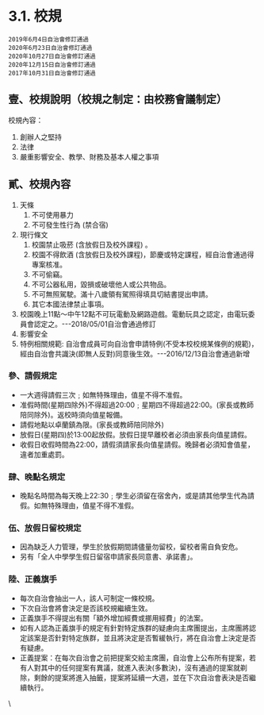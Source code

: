 # 3.1. 校規

```
2019年6月4日自治會修訂通過
2020年6月23日自治會修訂通過
2020年10月27日自治會修訂通過
2020年12月15日自治會修訂通過
2017年10月31日自治會修訂通過
```

## 壹、校規說明（校規之制定：由校務會議制定）

校規內容：

1. 創辦人之堅持 &#x20;
2. 法律 &#x20;
3. 嚴重影響安全、教學、財務及基本人權之事項

## 貳、校規內容

1. 天條
   1. 不可使用暴力&#x20;
   2. 不可發生性行為 (禁合宿)
2. 現行條文
   1. 校園禁止吸菸 (含放假日及校外課程) 。
   2. 校園不得飲酒 (含放假日及校外課程)，節慶或特定課程，經自治會通過得專案核准。&#x20;
   3. 不可偷竊。
   4. 不可公器私用，毀損或破壞他人或公共物品。
   5. 不可無照駕駛。滿十八歲領有駕照得填具切結書提出申請。
   6. 其它本國法律禁止事項。
3. 校園晚上11點～中午12點不可玩電動及網路遊戲。電動玩具之認定，由電玩委員會認定之。---2018/05/01自治會通過修訂
4. 影響安全
5. 特例相關規範: 自治會成員可向自治會申請特例(不受本校校規某條例的規範)，經由自治會共識決(即無人反對)同意後生效。---2016/12/13自治會通過新增

### 參、請假規定

* 一大週得請假三次﹔如無特殊理由，值星不得不准假。
* 准假時間(星期四除外)不得超過20:00﹔星期四不得超過22:00。(家長或教師陪同除外)。返校時須向值星報備。
* 請假地點以卓蘭鎮為限。(家長或教師陪同除外)
* 放假日(星期四)於13:00起放假。放假日提早離校者必須由家長向值星請假。
* 收假日收假時間為22:00，請假須請家長向值星請假。晚歸者必須知會值星，違者加重處罰。

### 肆、晚點名規定

* 晚點名時間為每天晚上22:30﹔學生必須留在宿舍內，或是請其他學生代為請假。如無特殊理由，值星不得不准假。

### 伍、放假日留校規定

* 因為缺乏人力管理，學生於放假期間請儘量勿留校，留校者需自負安危。
* 另有「全人中學學生假日留宿申請家長同意書、承諾書」。

### 陸、正義旗手

* 每次自治會抽出一人，該人可制定一條校規。
* 下次自治會將會決定是否該校規繼續生效。
* 正義旗手不得提出有關「額外增加經費或挪用經費」的法案。
* 如有人認為正義旗手的規定有針對特定族群的疑慮向主席團提出，主席團將認定該案是否針對特定族群，並且將決定是否暫緩執行，將在自治會上決定是否有疑慮。
* 正義提案：在每次自治會之前把提案交給主席團，自治會上公布所有提案，若有人對其中的任何提案有異議，就進入表決(多數決)，沒有通過的提案就剃除，剩餘的提案將進入抽籤，提案將延續一大週，並在下次自治會表決是否繼續執行。

\
